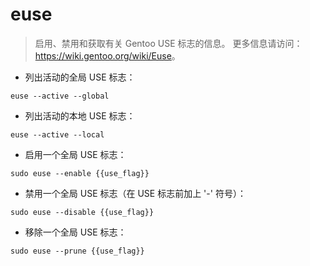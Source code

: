 # euse

> 启用、禁用和获取有关 Gentoo USE 标志的信息。 
> 更多信息请访问：<https://wiki.gentoo.org/wiki/Euse>。

- 列出活动的全局 USE 标志：

`euse --active --global`

- 列出活动的本地 USE 标志：

`euse --active --local`

- 启用一个全局 USE 标志：

`sudo euse --enable {{use_flag}}`

- 禁用一个全局 USE 标志（在 USE 标志前加上 '-' 符号）：

`sudo euse --disable {{use_flag}}`

- 移除一个全局 USE 标志：

`sudo euse --prune {{use_flag}}`